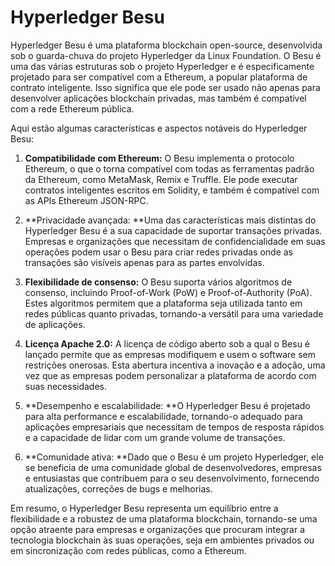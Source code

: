 # Hyperledger Besu

Hyperledger Besu é uma plataforma blockchain open-source, desenvolvida sob o guarda-chuva do projeto Hyperledger da Linux Foundation. O Besu é uma das várias estruturas sob o projeto Hyperledger e é especificamente projetado para ser compatível com a Ethereum, a popular plataforma de contrato inteligente. Isso significa que ele pode ser usado não apenas para desenvolver aplicações blockchain privadas, mas também é compatível com a rede Ethereum pública.

Aqui estão algumas características e aspectos notáveis do Hyperledger Besu:

1. **Compatibilidade com Ethereum:** O Besu implementa o protocolo Ethereum, o que o torna compatível com todas as ferramentas padrão da Ethereum, como MetaMask, Remix e Truffle. Ele pode executar contratos inteligentes escritos em Solidity, e também é compatível com as APIs Ethereum JSON-RPC.

3. **Privacidade avançada: **Uma das características mais distintas do Hyperledger Besu é a sua capacidade de suportar transações privadas. Empresas e organizações que necessitam de confidencialidade em suas operações podem usar o Besu para criar redes privadas onde as transações são visíveis apenas para as partes envolvidas.

5. **Flexibilidade de consenso:** O Besu suporta vários algoritmos de consenso, incluindo Proof-of-Work (PoW) e Proof-of-Authority (PoA). Estes algoritmos permitem que a plataforma seja utilizada tanto em redes públicas quanto privadas, tornando-a versátil para uma variedade de aplicações.

7. **Licença Apache 2.0:** A licença de código aberto sob a qual o Besu é lançado permite que as empresas modifiquem e usem o software sem restrições onerosas. Esta abertura incentiva a inovação e a adoção, uma vez que as empresas podem personalizar a plataforma de acordo com suas necessidades.

9. **Desempenho e escalabilidade: **O Hyperledger Besu é projetado para alta performance e escalabilidade, tornando-o adequado para aplicações empresariais que necessitam de tempos de resposta rápidos e a capacidade de lidar com um grande volume de transações.

11. **Comunidade ativa: **Dado que o Besu é um projeto Hyperledger, ele se beneficia de uma comunidade global de desenvolvedores, empresas e entusiastas que contribuem para o seu desenvolvimento, fornecendo atualizações, correções de bugs e melhorias.

Em resumo, o Hyperledger Besu representa um equilíbrio entre a flexibilidade e a robustez de uma plataforma blockchain, tornando-se uma opção atraente para empresas e organizações que procuram integrar a tecnologia blockchain às suas operações, seja em ambientes privados ou em sincronização com redes públicas, como a Ethereum.